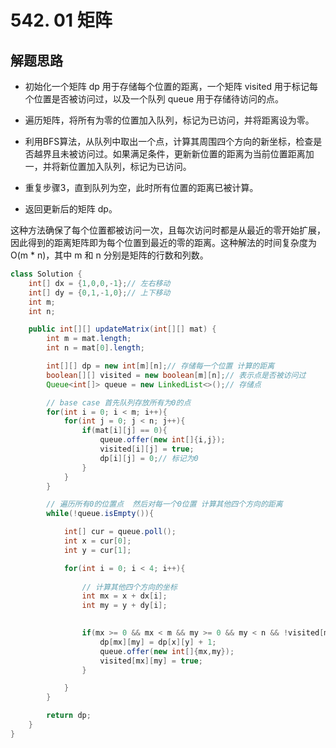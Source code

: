 # 542. 01 矩阵


## 解题思路

* 初始化一个矩阵 dp 用于存储每个位置的距离，一个矩阵 visited 用于标记每个位置是否被访问过，以及一个队列 queue 用于存储待访问的点。

* 遍历矩阵，将所有为零的位置加入队列，标记为已访问，并将距离设为零。

* 利用BFS算法，从队列中取出一个点，计算其周围四个方向的新坐标，检查是否越界且未被访问过。如果满足条件，更新新位置的距离为当前位置距离加一，并将新位置加入队列，标记为已访问。

* 重复步骤3，直到队列为空，此时所有位置的距离已被计算。

* 返回更新后的矩阵 dp。

这种方法确保了每个位置都被访问一次，且每次访问时都是从最近的零开始扩展，因此得到的距离矩阵即为每个位置到最近的零的距离。这种解法的时间复杂度为 O(m * n)，其中 m 和 n 分别是矩阵的行数和列数。

```java
class Solution {
    int[] dx = {1,0,0,-1};// 左右移动
    int[] dy = {0,1,-1,0};// 上下移动
    int m;
    int n;

    public int[][] updateMatrix(int[][] mat) {
        int m = mat.length;
        int n = mat[0].length;

        int[][] dp = new int[m][n];// 存储每一个位置 计算的距离
        boolean[][] visited = new boolean[m][n];// 表示点是否被访问过
        Queue<int[]> queue = new LinkedList<>();// 存储点

        // base case 首先队列存放所有为0的点
        for(int i = 0; i < m; i++){
            for(int j = 0; j < n; j++){
                if(mat[i][j] == 0){
                    queue.offer(new int[]{i,j});
                    visited[i][j] = true;
                    dp[i][j] = 0;// 标记为0
                }
            }
        }

        // 遍历所有0的位置点  然后对每一个0位置 计算其他四个方向的距离
        while(!queue.isEmpty()){

            int[] cur = queue.poll();
            int x = cur[0];
            int y = cur[1];

            for(int i = 0; i < 4; i++){
                
                // 计算其他四个方向的坐标
                int mx = x + dx[i];
                int my = y + dy[i];

                
                if(mx >= 0 && mx < m && my >= 0 && my < n && !visited[mx][my]){
                    dp[mx][my] = dp[x][y] + 1;
                    queue.offer(new int[]{mx,my});
                    visited[mx][my] = true;
                }

            }
        }

        return dp;
    }
}

```
